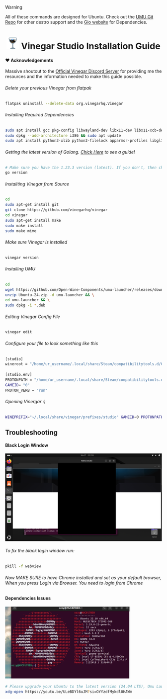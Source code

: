 > [!WARNING] 
>All of these commands are designed for Ubuntu. Check out the [UMU Git Repo](https://github.com/Open-Wine-Components/umu-launcher?tab=readme-ov-file#building) for other destro support and the [Gio website](https://gioui.org/doc/install/linux) for Dependencies.
<!DOCTYPE html>
<html lang="en">
<head>
    <meta charset="UTF-8">
    <meta name="viewport" content="width=device-width, initial-scale=1.0">
</head>
<body>
    <h1 align="center">
        <img src="https://github.com/Nightro-Fx/Vinegar-Guide/blob/main/img/Vinegar.png" width="40" alt="Logo"/> 
        Vinegar Studio Installation Guide
    </h1>
</html>

#### ❤️ Acknowledgements  
Massive shoutout to the [Official Vinegar Discord Server](https://discord.gg/vinegarhq-1069506340973707304) for providing me the resources and the information needed to make this guide possible.

###### Delete your previous Vinegar from flatpak
```bash
flatpak uninstall --delete-data org.vinegarhq.Vinegar
```
###### Installing Required Dependencies
```bash
sudo apt install gcc pkg-config libwayland-dev libx11-dev libx11-xcb-dev libxkbcommon-x11-dev libgles2-mesa-dev libegl1-mesa-dev libffi-dev libxcursor-dev libvulkan-dev
sudo dpkg --add-architecture i386 && sudo apt update
sudo apt install python3-xlib python3-filelock apparmor-profiles libgl1-mesa-dri:i386 libglx-mesa0:i386
```

###### Getting the latest version of Golang. [Chick Here](https://github.com/Nightro-Fx/Golang-Installation-Guide) to see a guide!
```bash
# Make sure you have the 1.23.3 version (latest). If you don't, then check out the link above.
go version
```

###### Installting Vinegar from Source
```bash
cd
sudo apt-get install git
git clone https://github.com/vinegarhq/vinegar
cd vinegar
sudo apt-get install make
sudo make install
sudo make mime
```
###### Make sure Vinegar is installed
```bash
vinegar version
```

###### Installing UMU
```bash
cd
wget https://github.com/Open-Wine-Components/umu-launcher/releases/download/1.1.4/Ubuntu-24.zip -O Ubuntu-24.zip && \
unzip Ubuntu-24.zip -d umu-launcher && \
cd umu-launcher && \
sudo dpkg -i *.deb
```

###### Editing Vinegar Config File
```bash
vinegar edit
```
###### Configure your file to look something like this
```bash
[studio]
wineroot = "/home/ur_username/.local/share/Steam/compatibilitytools.d/GE-Proton9-21"

[studio.env]
PROTONPATH = "/home/ur_username/.local/share/Steam/compatibilitytools.d/GE-Proton9-21"
GAMEID= "0"
PROTON_VERB = "run"
```

###### Opening Vinergar :)
```bash
WINEPREFIX="~/.local/share/vinegar/prefixes/studio" GAMEID=0 PROTONPATH=GE-Proton umu-run "$(find ~/.local/share/vinegar/versions/ -name "RobloxStudioBeta.exe")"
```

## Troubleshooting
#### Black Login Window
<img src="https://github.com/Nightro-Fx/Vinegar-Guide/blob/main/img/Black_Login_Window.png" width="600" alt="Problem"/> 

###### To fix the black login window run:
```bash
pkill -f webview
```

###### Now MAKE SURE to have Chrome installed and set as your default browser, When you press *Login via Browser*. You need to login from Chrome

#### Dependencies Issues
<img src="https://github.com/Nightro-Fx/Vinegar-Guide/blob/main/img/Neofetch.png" width="400" alt="Problem"/> 

```bash
# Please upgrade your Ubuntu to the latest version (24.04 LTS), Umu Launcher is NOT made for older versions
xdg-open https://youtu.be/ULeBDYl6uJM?si=OYYzdfMykdl0HAWm
```
